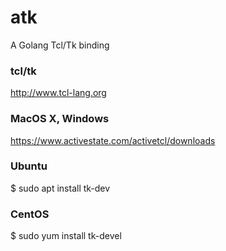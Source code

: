 # atk
A Golang Tcl/Tk binding

### tcl/tk
http://www.tcl-lang.org

### MacOS X, Windows

https://www.activestate.com/activetcl/downloads

### Ubuntu

$ sudo apt install tk-dev


### CentOS

$ sudo yum install tk-devel
